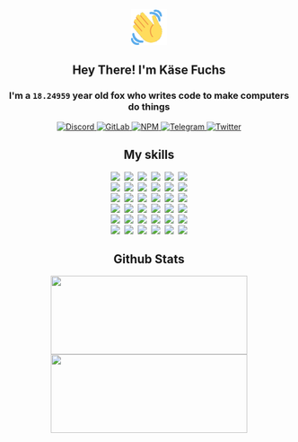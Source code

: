 <div><p align=center><img src=./resources/images/wave.gif width=64px height=64px></p><h2 align=center>Hey There! I'm Käse Fuchs</h2><h3 align=center>I'm a <code>18.24959</code> year old fox who writes code to make computers do things</h3><p align=center><a href=https://discord.com/users/507526681125322772><img alt=Discord src="https://img.shields.io/badge/Discord-5865F2?logo=discord&logoColor=white&style=flat-square#684400d025d36a7c8813b19142e32ffa"> </a><a href=https://gitlab.com/kasefuchs><img alt=GitLab src="https://img.shields.io/badge/GitLab-330F63?logo=gitlab&logoColor=white&style=flat-square#684400d025d36a7c8813b19142e32ffa"> </a><a href=https://npmjs.com/~kasefuchs><img alt=NPM src="https://img.shields.io/badge/NPM-CB3837?logo=npm&logoColor=white&style=flat-square#684400d025d36a7c8813b19142e32ffa"> </a><a href=https://t.me/kasefuchs><img alt=Telegram src="https://img.shields.io/badge/Telegram-2CA5E0?logo=telegram&logoColor=white&style=flat-square#684400d025d36a7c8813b19142e32ffa"> </a><a href=https://twitter.com/kasefuchs><img alt=Twitter src="https://img.shields.io/badge/Twitter-1DA1F2?logo=twitter&logoColor=white&style=flat-square#684400d025d36a7c8813b19142e32ffa"></a></p><h2 align=center>My skills</h2><p align=center><a href=https://aws.amazon.com/ ><picture><source srcset="https://skillicons.dev/icons?i=aws&theme=dark#684400d025d36a7c8813b19142e32ffa" media="(prefers-color-scheme: dark)"><source srcset="https://skillicons.dev/icons?i=aws&theme=light#684400d025d36a7c8813b19142e32ffa" media="(prefers-color-scheme: light), (prefers-color-scheme: no-preference)"><img src="https://skillicons.dev/icons?i=aws&theme=light#684400d025d36a7c8813b19142e32ffa"></picture></a>&nbsp;&nbsp;<a href=https://en.wikipedia.org/wiki/Bash_(Unix_shell)><picture><source srcset="https://skillicons.dev/icons?i=bash&theme=dark#684400d025d36a7c8813b19142e32ffa" media="(prefers-color-scheme: dark)"><source srcset="https://skillicons.dev/icons?i=bash&theme=light#684400d025d36a7c8813b19142e32ffa" media="(prefers-color-scheme: light), (prefers-color-scheme: no-preference)"><img src="https://skillicons.dev/icons?i=bash&theme=light#684400d025d36a7c8813b19142e32ffa"></picture></a>&nbsp;&nbsp;<a href=https://discord.com/developers/docs><picture><source srcset="https://skillicons.dev/icons?i=bots&theme=dark#684400d025d36a7c8813b19142e32ffa" media="(prefers-color-scheme: dark)"><source srcset="https://skillicons.dev/icons?i=bots&theme=light#684400d025d36a7c8813b19142e32ffa" media="(prefers-color-scheme: light), (prefers-color-scheme: no-preference)"><img src="https://skillicons.dev/icons?i=bots&theme=light#684400d025d36a7c8813b19142e32ffa"></picture></a>&nbsp;&nbsp;<a href=https://www.cloudflare.com/ ><picture><source srcset="https://skillicons.dev/icons?i=cloudflare&theme=dark#684400d025d36a7c8813b19142e32ffa" media="(prefers-color-scheme: dark)"><source srcset="https://skillicons.dev/icons?i=cloudflare&theme=light#684400d025d36a7c8813b19142e32ffa" media="(prefers-color-scheme: light), (prefers-color-scheme: no-preference)"><img src="https://skillicons.dev/icons?i=cloudflare&theme=light#684400d025d36a7c8813b19142e32ffa"></picture></a>&nbsp;&nbsp;<a href=https://en.wikipedia.org/wiki/CSS><picture><source srcset="https://skillicons.dev/icons?i=css&theme=dark#684400d025d36a7c8813b19142e32ffa" media="(prefers-color-scheme: dark)"><source srcset="https://skillicons.dev/icons?i=css&theme=light#684400d025d36a7c8813b19142e32ffa" media="(prefers-color-scheme: light), (prefers-color-scheme: no-preference)"><img src="https://skillicons.dev/icons?i=css&theme=light#684400d025d36a7c8813b19142e32ffa"></picture></a>&nbsp;&nbsp;<a href=https://www.docker.com/ ><picture><source srcset="https://skillicons.dev/icons?i=docker&theme=dark#684400d025d36a7c8813b19142e32ffa" media="(prefers-color-scheme: dark)"><source srcset="https://skillicons.dev/icons?i=docker&theme=light#684400d025d36a7c8813b19142e32ffa" media="(prefers-color-scheme: light), (prefers-color-scheme: no-preference)"><img src="https://skillicons.dev/icons?i=docker&theme=light#684400d025d36a7c8813b19142e32ffa"></picture></a><br><a href=https://www.electronjs.org/ ><picture><source srcset="https://skillicons.dev/icons?i=electron&theme=dark#684400d025d36a7c8813b19142e32ffa" media="(prefers-color-scheme: dark)"><source srcset="https://skillicons.dev/icons?i=electron&theme=light#684400d025d36a7c8813b19142e32ffa" media="(prefers-color-scheme: light), (prefers-color-scheme: no-preference)"><img src="https://skillicons.dev/icons?i=electron&theme=light#684400d025d36a7c8813b19142e32ffa"></picture></a>&nbsp;&nbsp;<a href=https://expressjs.com/ ><picture><source srcset="https://skillicons.dev/icons?i=express&theme=dark#684400d025d36a7c8813b19142e32ffa" media="(prefers-color-scheme: dark)"><source srcset="https://skillicons.dev/icons?i=express&theme=light#684400d025d36a7c8813b19142e32ffa" media="(prefers-color-scheme: light), (prefers-color-scheme: no-preference)"><img src="https://skillicons.dev/icons?i=express&theme=light#684400d025d36a7c8813b19142e32ffa"></picture></a>&nbsp;&nbsp;<a href=https://www.figma.com/ ><picture><source srcset="https://skillicons.dev/icons?i=figma&theme=dark#684400d025d36a7c8813b19142e32ffa" media="(prefers-color-scheme: dark)"><source srcset="https://skillicons.dev/icons?i=figma&theme=light#684400d025d36a7c8813b19142e32ffa" media="(prefers-color-scheme: light), (prefers-color-scheme: no-preference)"><img src="https://skillicons.dev/icons?i=figma&theme=light#684400d025d36a7c8813b19142e32ffa"></picture></a>&nbsp;&nbsp;<a href=https://firebase.google.com/ ><picture><source srcset="https://skillicons.dev/icons?i=firebase&theme=dark#684400d025d36a7c8813b19142e32ffa" media="(prefers-color-scheme: dark)"><source srcset="https://skillicons.dev/icons?i=firebase&theme=light#684400d025d36a7c8813b19142e32ffa" media="(prefers-color-scheme: light), (prefers-color-scheme: no-preference)"><img src="https://skillicons.dev/icons?i=firebase&theme=light#684400d025d36a7c8813b19142e32ffa"></picture></a>&nbsp;&nbsp;<a href=https://flask.palletsprojects.com/ ><picture><source srcset="https://skillicons.dev/icons?i=flask&theme=dark#684400d025d36a7c8813b19142e32ffa" media="(prefers-color-scheme: dark)"><source srcset="https://skillicons.dev/icons?i=flask&theme=light#684400d025d36a7c8813b19142e32ffa" media="(prefers-color-scheme: light), (prefers-color-scheme: no-preference)"><img src="https://skillicons.dev/icons?i=flask&theme=light#684400d025d36a7c8813b19142e32ffa"></picture></a>&nbsp;&nbsp;<a href=https://cloud.google.com/ ><picture><source srcset="https://skillicons.dev/icons?i=gcp&theme=dark#684400d025d36a7c8813b19142e32ffa" media="(prefers-color-scheme: dark)"><source srcset="https://skillicons.dev/icons?i=gcp&theme=light#684400d025d36a7c8813b19142e32ffa" media="(prefers-color-scheme: light), (prefers-color-scheme: no-preference)"><img src="https://skillicons.dev/icons?i=gcp&theme=light#684400d025d36a7c8813b19142e32ffa"></picture></a><br><a href=https://git-scm.com/ ><picture><source srcset="https://skillicons.dev/icons?i=git&theme=dark#684400d025d36a7c8813b19142e32ffa" media="(prefers-color-scheme: dark)"><source srcset="https://skillicons.dev/icons?i=git&theme=light#684400d025d36a7c8813b19142e32ffa" media="(prefers-color-scheme: light), (prefers-color-scheme: no-preference)"><img src="https://skillicons.dev/icons?i=git&theme=light#684400d025d36a7c8813b19142e32ffa"></picture></a>&nbsp;&nbsp;<a href=https://github.com/ ><picture><source srcset="https://skillicons.dev/icons?i=github&theme=dark#684400d025d36a7c8813b19142e32ffa" media="(prefers-color-scheme: dark)"><source srcset="https://skillicons.dev/icons?i=github&theme=light#684400d025d36a7c8813b19142e32ffa" media="(prefers-color-scheme: light), (prefers-color-scheme: no-preference)"><img src="https://skillicons.dev/icons?i=github&theme=light#684400d025d36a7c8813b19142e32ffa"></picture></a>&nbsp;&nbsp;<a href=https://gitlab.com/ ><picture><source srcset="https://skillicons.dev/icons?i=gitlab&theme=dark#684400d025d36a7c8813b19142e32ffa" media="(prefers-color-scheme: dark)"><source srcset="https://skillicons.dev/icons?i=gitlab&theme=light#684400d025d36a7c8813b19142e32ffa" media="(prefers-color-scheme: light), (prefers-color-scheme: no-preference)"><img src="https://skillicons.dev/icons?i=gitlab&theme=light#684400d025d36a7c8813b19142e32ffa"></picture></a>&nbsp;&nbsp;<a href=https://www.heroku.com/ ><picture><source srcset="https://skillicons.dev/icons?i=heroku&theme=dark#684400d025d36a7c8813b19142e32ffa" media="(prefers-color-scheme: dark)"><source srcset="https://skillicons.dev/icons?i=heroku&theme=light#684400d025d36a7c8813b19142e32ffa" media="(prefers-color-scheme: light), (prefers-color-scheme: no-preference)"><img src="https://skillicons.dev/icons?i=heroku&theme=light#684400d025d36a7c8813b19142e32ffa"></picture></a>&nbsp;&nbsp;<a href=https://en.wikipedia.org/wiki/HTML><picture><source srcset="https://skillicons.dev/icons?i=html&theme=dark#684400d025d36a7c8813b19142e32ffa" media="(prefers-color-scheme: dark)"><source srcset="https://skillicons.dev/icons?i=html&theme=light#684400d025d36a7c8813b19142e32ffa" media="(prefers-color-scheme: light), (prefers-color-scheme: no-preference)"><img src="https://skillicons.dev/icons?i=html&theme=light#684400d025d36a7c8813b19142e32ffa"></picture></a>&nbsp;&nbsp;<a href=https://en.wikipedia.org/wiki/JavaScript><picture><source srcset="https://skillicons.dev/icons?i=js&theme=dark#684400d025d36a7c8813b19142e32ffa" media="(prefers-color-scheme: dark)"><source srcset="https://skillicons.dev/icons?i=js&theme=light#684400d025d36a7c8813b19142e32ffa" media="(prefers-color-scheme: light), (prefers-color-scheme: no-preference)"><img src="https://skillicons.dev/icons?i=js&theme=light#684400d025d36a7c8813b19142e32ffa"></picture></a><br><a href=https://en.wikipedia.org/wiki/Linux><picture><source srcset="https://skillicons.dev/icons?i=linux&theme=dark#684400d025d36a7c8813b19142e32ffa" media="(prefers-color-scheme: dark)"><source srcset="https://skillicons.dev/icons?i=linux&theme=light#684400d025d36a7c8813b19142e32ffa" media="(prefers-color-scheme: light), (prefers-color-scheme: no-preference)"><img src="https://skillicons.dev/icons?i=linux&theme=light#684400d025d36a7c8813b19142e32ffa"></picture></a>&nbsp;&nbsp;<a href=https://mui.com/ ><picture><source srcset="https://skillicons.dev/icons?i=materialui&theme=dark#684400d025d36a7c8813b19142e32ffa" media="(prefers-color-scheme: dark)"><source srcset="https://skillicons.dev/icons?i=materialui&theme=light#684400d025d36a7c8813b19142e32ffa" media="(prefers-color-scheme: light), (prefers-color-scheme: no-preference)"><img src="https://skillicons.dev/icons?i=materialui&theme=light#684400d025d36a7c8813b19142e32ffa"></picture></a>&nbsp;&nbsp;<a href=https://en.wikipedia.org/wiki/Markdown><picture><source srcset="https://skillicons.dev/icons?i=md&theme=dark#684400d025d36a7c8813b19142e32ffa" media="(prefers-color-scheme: dark)"><source srcset="https://skillicons.dev/icons?i=md&theme=light#684400d025d36a7c8813b19142e32ffa" media="(prefers-color-scheme: light), (prefers-color-scheme: no-preference)"><img src="https://skillicons.dev/icons?i=md&theme=light#684400d025d36a7c8813b19142e32ffa"></picture></a>&nbsp;&nbsp;<a href=https://www.mongodb.com/ ><picture><source srcset="https://skillicons.dev/icons?i=mongodb&theme=dark#684400d025d36a7c8813b19142e32ffa" media="(prefers-color-scheme: dark)"><source srcset="https://skillicons.dev/icons?i=mongodb&theme=light#684400d025d36a7c8813b19142e32ffa" media="(prefers-color-scheme: light), (prefers-color-scheme: no-preference)"><img src="https://skillicons.dev/icons?i=mongodb&theme=light#684400d025d36a7c8813b19142e32ffa"></picture></a>&nbsp;&nbsp;<a href=https://www.mysql.com/ ><picture><source srcset="https://skillicons.dev/icons?i=mysql&theme=dark#684400d025d36a7c8813b19142e32ffa" media="(prefers-color-scheme: dark)"><source srcset="https://skillicons.dev/icons?i=mysql&theme=light#684400d025d36a7c8813b19142e32ffa" media="(prefers-color-scheme: light), (prefers-color-scheme: no-preference)"><img src="https://skillicons.dev/icons?i=mysql&theme=light#684400d025d36a7c8813b19142e32ffa"></picture></a>&nbsp;&nbsp;<a href=https://nextjs.org/ ><picture><source srcset="https://skillicons.dev/icons?i=nextjs&theme=dark#684400d025d36a7c8813b19142e32ffa" media="(prefers-color-scheme: dark)"><source srcset="https://skillicons.dev/icons?i=nextjs&theme=light#684400d025d36a7c8813b19142e32ffa" media="(prefers-color-scheme: light), (prefers-color-scheme: no-preference)"><img src="https://skillicons.dev/icons?i=nextjs&theme=light#684400d025d36a7c8813b19142e32ffa"></picture></a><br><a href=https://nodejs.org/en/ ><picture><source srcset="https://skillicons.dev/icons?i=nodejs&theme=dark#684400d025d36a7c8813b19142e32ffa" media="(prefers-color-scheme: dark)"><source srcset="https://skillicons.dev/icons?i=nodejs&theme=light#684400d025d36a7c8813b19142e32ffa" media="(prefers-color-scheme: light), (prefers-color-scheme: no-preference)"><img src="https://skillicons.dev/icons?i=nodejs&theme=light#684400d025d36a7c8813b19142e32ffa"></picture></a>&nbsp;&nbsp;<a href=https://www.postgresql.org/ ><picture><source srcset="https://skillicons.dev/icons?i=postgres&theme=dark#684400d025d36a7c8813b19142e32ffa" media="(prefers-color-scheme: dark)"><source srcset="https://skillicons.dev/icons?i=postgres&theme=light#684400d025d36a7c8813b19142e32ffa" media="(prefers-color-scheme: light), (prefers-color-scheme: no-preference)"><img src="https://skillicons.dev/icons?i=postgres&theme=light#684400d025d36a7c8813b19142e32ffa"></picture></a>&nbsp;&nbsp;<a href=https://learn.microsoft.com/en-us/powershell/ ><picture><source srcset="https://skillicons.dev/icons?i=powershell&theme=dark#684400d025d36a7c8813b19142e32ffa" media="(prefers-color-scheme: dark)"><source srcset="https://skillicons.dev/icons?i=powershell&theme=light#684400d025d36a7c8813b19142e32ffa" media="(prefers-color-scheme: light), (prefers-color-scheme: no-preference)"><img src="https://skillicons.dev/icons?i=powershell&theme=light#684400d025d36a7c8813b19142e32ffa"></picture></a>&nbsp;&nbsp;<a href=https://www.python.org/ ><picture><source srcset="https://skillicons.dev/icons?i=py&theme=dark#684400d025d36a7c8813b19142e32ffa" media="(prefers-color-scheme: dark)"><source srcset="https://skillicons.dev/icons?i=py&theme=light#684400d025d36a7c8813b19142e32ffa" media="(prefers-color-scheme: light), (prefers-color-scheme: no-preference)"><img src="https://skillicons.dev/icons?i=py&theme=light#684400d025d36a7c8813b19142e32ffa"></picture></a>&nbsp;&nbsp;<a href=https://www.raspberrypi.org/ ><picture><source srcset="https://skillicons.dev/icons?i=raspberrypi&theme=dark#684400d025d36a7c8813b19142e32ffa" media="(prefers-color-scheme: dark)"><source srcset="https://skillicons.dev/icons?i=raspberrypi&theme=light#684400d025d36a7c8813b19142e32ffa" media="(prefers-color-scheme: light), (prefers-color-scheme: no-preference)"><img src="https://skillicons.dev/icons?i=raspberrypi&theme=light#684400d025d36a7c8813b19142e32ffa"></picture></a>&nbsp;&nbsp;<a href=https://reactjs.org/ ><picture><source srcset="https://skillicons.dev/icons?i=react&theme=dark#684400d025d36a7c8813b19142e32ffa" media="(prefers-color-scheme: dark)"><source srcset="https://skillicons.dev/icons?i=react&theme=light#684400d025d36a7c8813b19142e32ffa" media="(prefers-color-scheme: light), (prefers-color-scheme: no-preference)"><img src="https://skillicons.dev/icons?i=react&theme=light#684400d025d36a7c8813b19142e32ffa"></picture></a><br><a href=https://redux.js.org/ ><picture><source srcset="https://skillicons.dev/icons?i=redux&theme=dark#684400d025d36a7c8813b19142e32ffa" media="(prefers-color-scheme: dark)"><source srcset="https://skillicons.dev/icons?i=redux&theme=light#684400d025d36a7c8813b19142e32ffa" media="(prefers-color-scheme: light), (prefers-color-scheme: no-preference)"><img src="https://skillicons.dev/icons?i=redux&theme=light#684400d025d36a7c8813b19142e32ffa"></picture></a>&nbsp;&nbsp;<a href=https://en.wikipedia.org/wiki/Regular_expression><picture><source srcset="https://skillicons.dev/icons?i=regex&theme=dark#684400d025d36a7c8813b19142e32ffa" media="(prefers-color-scheme: dark)"><source srcset="https://skillicons.dev/icons?i=regex&theme=light#684400d025d36a7c8813b19142e32ffa" media="(prefers-color-scheme: light), (prefers-color-scheme: no-preference)"><img src="https://skillicons.dev/icons?i=regex&theme=light#684400d025d36a7c8813b19142e32ffa"></picture></a>&nbsp;&nbsp;<a href=https://en.wikipedia.org/wiki/Sass_(stylesheet_language)><picture><source srcset="https://skillicons.dev/icons?i=sass&theme=dark#684400d025d36a7c8813b19142e32ffa" media="(prefers-color-scheme: dark)"><source srcset="https://skillicons.dev/icons?i=sass&theme=light#684400d025d36a7c8813b19142e32ffa" media="(prefers-color-scheme: light), (prefers-color-scheme: no-preference)"><img src="https://skillicons.dev/icons?i=sass&theme=light#684400d025d36a7c8813b19142e32ffa"></picture></a>&nbsp;&nbsp;<a href=https://www.typescriptlang.org/ ><picture><source srcset="https://skillicons.dev/icons?i=ts&theme=dark#684400d025d36a7c8813b19142e32ffa" media="(prefers-color-scheme: dark)"><source srcset="https://skillicons.dev/icons?i=ts&theme=light#684400d025d36a7c8813b19142e32ffa" media="(prefers-color-scheme: light), (prefers-color-scheme: no-preference)"><img src="https://skillicons.dev/icons?i=ts&theme=light#684400d025d36a7c8813b19142e32ffa"></picture></a>&nbsp;&nbsp;<a href=https://unity.com/ ><picture><source srcset="https://skillicons.dev/icons?i=unity&theme=dark#684400d025d36a7c8813b19142e32ffa" media="(prefers-color-scheme: dark)"><source srcset="https://skillicons.dev/icons?i=unity&theme=light#684400d025d36a7c8813b19142e32ffa" media="(prefers-color-scheme: light), (prefers-color-scheme: no-preference)"><img src="https://skillicons.dev/icons?i=unity&theme=light#684400d025d36a7c8813b19142e32ffa"></picture></a>&nbsp;&nbsp;<a href=https://workers.cloudflare.com/ ><picture><source srcset="https://skillicons.dev/icons?i=workers&theme=dark#684400d025d36a7c8813b19142e32ffa" media="(prefers-color-scheme: dark)"><source srcset="https://skillicons.dev/icons?i=workers&theme=light#684400d025d36a7c8813b19142e32ffa" media="(prefers-color-scheme: light), (prefers-color-scheme: no-preference)"><img src="https://skillicons.dev/icons?i=workers&theme=light#684400d025d36a7c8813b19142e32ffa"></picture></a><br></p><h2 align=center>Github Stats</h2><p align=center><picture><source srcset="https://github-readme-stats-kasefuchs.vercel.app/api/?count_private=true&hide_border=true&hide_rank=true&line_height=20&hide_title=true&username=Kasefuchs&theme=dark#684400d025d36a7c8813b19142e32ffa" media="(prefers-color-scheme: dark)"><source srcset="https://github-readme-stats-kasefuchs.vercel.app/api/?count_private=true&hide_border=true&hide_rank=true&line_height=20&hide_title=true&username=Kasefuchs&theme=light#684400d025d36a7c8813b19142e32ffa" media="(prefers-color-scheme: light), (prefers-color-scheme: no-preference)"><img align=middle width=350 height=140 src="https://github-readme-stats-kasefuchs.vercel.app/api/?count_private=true&hide_border=true&hide_rank=true&line_height=20&hide_title=true&username=Kasefuchs&theme=light#684400d025d36a7c8813b19142e32ffa"></picture><picture><source srcset="https://github-readme-stats-kasefuchs.vercel.app/api/top-langs/?count_private=true&hide_border=true&layout=compact&username=Kasefuchs&theme=dark#684400d025d36a7c8813b19142e32ffa" media="(prefers-color-scheme: dark)"><source srcset="https://github-readme-stats-kasefuchs.vercel.app/api/top-langs/?count_private=true&hide_border=true&layout=compact&username=Kasefuchs&theme=light#684400d025d36a7c8813b19142e32ffa" media="(prefers-color-scheme: light), (prefers-color-scheme: no-preference)"><img align=middle width=350 height=140 src="https://github-readme-stats-kasefuchs.vercel.app/api/top-langs/?count_private=true&hide_border=true&layout=compact&username=Kasefuchs&theme=light#684400d025d36a7c8813b19142e32ffa"></picture></p><img src="https://hit.yhype.me/github/profile?user_id=64592097#684400d025d36a7c8813b19142e32ffa" alt=""></div>